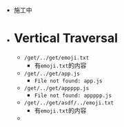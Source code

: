 - 施工中
- # Vertical Traversal
	- `/get/../get/emoji.txt`
		- 有`emoji.txt`的内容
	- `/get/../get/app.js`
		- `File not found: app.js`
	- `/get/../get/appppp.js`
		- `File not found: appppp.js`
	- `/get/../get/asdf/../emoji.txt`
		- 有`emoji.txt`的内容
	-